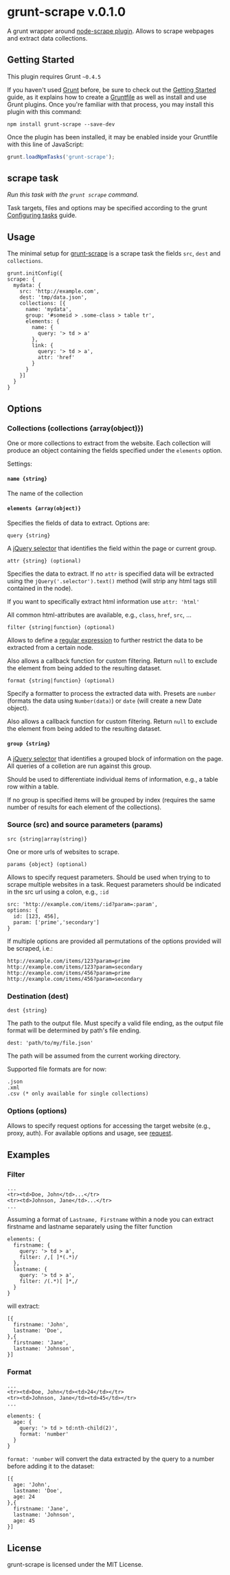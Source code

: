 # grunt-scrape v.0.1.0

A grunt wrapper around [node-scrape plugin](https://github.com/chunksnbits/node-scrape).
Allows to scrape webpages and extract data collections.

## Getting Started
This plugin requires Grunt `~0.4.5`

If you haven't used [Grunt](http://gruntjs.com/) before, be sure to check out the [Getting Started](http://gruntjs.com/getting-started) guide, as it explains how to create a [Gruntfile](http://gruntjs.com/sample-gruntfile) as well as install and use Grunt plugins. Once you're familiar with that process, you may install this plugin with this command:

```shell
npm install grunt-scrape --save-dev
```

Once the plugin has been installed, it may be enabled inside your Gruntfile with this line of JavaScript:

```js
grunt.loadNpmTasks('grunt-scrape');
```

## scrape task
_Run this task with the `grunt scrape` command._

Task targets, files and options may be specified according to the grunt [Configuring tasks](http://gruntjs.com/configuring-tasks) guide.

## Usage

The minimal setup for [grunt-scrape]() is a scrape task the fields `src`, `dest` and `collections`.

```
grunt.initConfig({
scrape: {
  mydata: {
    src: 'http://example.com',
    dest: 'tmp/data.json',
    collections: [{
      name: 'mydata',
      group: '#someid > .some-class > table tr',
      elements: {
        name: {
          query: '> td > a'
        },
        link: {
          query: '> td > a',
          attr: 'href'
        }
      }
    }]
  }
}
```

## Options

### Collections (collections {array(object)})

One or more collections to extract from the website. Each collection will produce an object containing the fields specified under the `elements` option.

Settings:

#### `name {string}`

The name of the collection

#### `elements {array(object)}`

Specifies the fields of data to extract. Options are:

`query {string}`

A [jQuery selector](http://api.jquery.com/category/selectors/) that identifies the field within the page or current group.

`attr {string} (optional)`

Specifies the data to extract. If no `attr` is specified data will be extracted using the `jQuery('.selector').text()` method (will strip any html tags still contained in the node).

If you want to specifically extract html information use `attr: 'html'`

All common html-attributes are available, e.g., `class`, `href`, `src`, ...

`filter {string|function} (optional)`

Allows to define a [regular expression](https://developer.mozilla.org/en/docs/Web/JavaScript/Guide/Regular_Expressions) to further restrict the data to be extracted from a certain node.

Also allows a callback function for custom filtering. Return `null` to exclude the element from being added to the resulting dataset.

`format {string|function} (optional)`

Specify a formatter to process the extracted data with.
Presets are `number` (formats the data using `Number(data)`) or `date` (will create a new Date object).

Also allows a callback function for custom filtering. Return `null` to exclude the element from being added to the resulting dataset.

#### `group {string}`

A [jQuery selector](http://api.jquery.com/category/selectors/) that identifies a grouped block of information on the page. All queries of a colletion are run against this group.

Should be used to differentiate individual items of information, e.g., a table row within a table.

If no group is specified items will be grouped by index (requires the same number of results for each element of the collections).

### Source (src) and source parameters (params)

`src {string|array(string)}`

One or more urls of websites to scrape.

`params {object} (optional)`

Allows to specify request parameters. Should be used when trying to to scrape multiple websites in a task.
Request parameters should be indicated in the src url using a colon, e.g., `:id`

```
src: 'http://example.com/items/:id?param=:param',
options: {
  id: [123, 456],
  param: ['prime','secondary']
}
```

If multiple options are provided all permutations of the options provided will be scraped, i.e.:

```
http://example.com/items/123?param=prime
http://example.com/items/123?param=secondary
http://example.com/items/456?param=prime
http://example.com/items/456?param=secondary
```

### Destination (dest)

`dest {string}`

The path to the output file. Must specify a valid file ending, as the output file format will be determined by path's file ending.

```
dest: 'path/to/my/file.json'
```

The path will be assumed from the current working directory.

Supported file formats are for now:

```
.json
.xml
.csv (* only available for single collections)
```

### Options (options)

Allows to specify request options for accessing the target website (e.g., proxy, auth). For available options and usage, see [request](https://github.com/mikeal/request).

## Examples

### Filter

```
...
<tr><td>Doe, John</td>...</tr>
<tr><td>Johnson, Jane</td>...</tr>
...
```

Assuming a format of `Lastname, Firstname` within a node you can extract firstname and lastname separately using the filter function

```
elements: {
  firstname: {
    query: '> td > a',
    filter: /,[ ]*(.*)/
  },
  lastname: {
    query: '> td > a',
    filter: /(.*)[ ]*,/
  }
}
```

will extract:
```
[{
  firstname: 'John',
  lastname: 'Doe',
},{
  firstname: 'Jane',
  lastname: 'Johnson',
}]
```

### Format

```
...
<tr><td>Doe, John</td><td>24</td></tr>
<tr><td>Johnson, Jane</td><td>45</td></tr>
...
```

```
elements: {
  age: {
    query: '> td > td:nth-child(2)',
    format: 'number'
  }
}
```

`format: 'number` will convert the data extracted by the query to a number before adding it to the dataset:

```
[{
  age: 'John',
  lastname: 'Doe',
  age: 24
},{
  firstname: 'Jane',
  lastname: 'Johnson',
  age: 45
}]
```


## License

grunt-scrape is licensed under the MIT License.